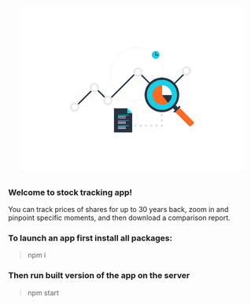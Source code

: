 <h1 align="center"><img src="./gitLogo.gif" width="450px"/></h1>
<h3 align="left"> Welcome to stock tracking app! </h3>

You can track prices of shares for up to 30 years back, zoom in and pinpoint specific moments, and then download a comparison report.

<h3>To launch an app first install all packages:</h3>

> npm i

<h3>Then run built version of the app on the server</h3>

> npm start